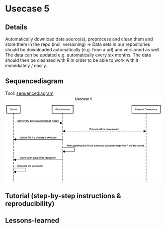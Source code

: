 # Usecase 5

## Details

Automatically download data source(s), preprocess and clean them and store them in the repo (incl. versioning) => Data sets in our repositories should be downloaded automatically (e.g. from a url) and versioned as well. The data can be updated e.g. automatically every six months. The data should then be cleansed with R in order to be able to work with it immediately / easily.

## Sequencediagram
Tool: [sequencediagram](https://sequencediagram.org/)
![Usecase5](Images/Usecase5.png)

## Tutorial (step-by-step instructions & reproducibility)

## Lessons-learned
